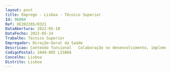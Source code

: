```yaml
--- 
layout: post
title: Emprego - Lisboa - Técnico Superior
Id: 96804
Ref: OE202205/0321
DataAbertura: 2022-05-10
DataFecho: 2022-05-24
Trabalho: Técnico Superior
Empregador: Direção-Geral da Saúde
Descricao: Conteúdo funcional   Colaboração no desenvolvimento, implementação e monotorização de projetos de melhoria contínua da qualidade para a prestação de serviços de saúde  Acompanhamento de grupos de trabalhos internacionais no âmbito do desenvolvimento de políticas de saúde  Elaboração de documentos, publicações e relatórios  Colaboração na definição de modelos organizacionais para a prestação de cuidados de saúde  Preparação e acompanhamento de instrumentos de melhoria da qualidade dos cuidados  Perfil de Competências  Experiência profissional relevante na área de planeamento e avaliação  gestão de projetos  Preparação, condução e sistematização de reuniões de trabalho multidisciplinares  Conhecimentos em revisão e edição documental  Fluência da língua inglesa falada e escrita  Domínio de ferramentas na ótica do utilizador  Word, Excel, PowerPoint, Outlook, internet, ferramentas de análise de dados (SPSS, SAS ou R). Aptidão e capacidade para trabalhar em equipa  Facilidade no relacionamento interpessoal  Elevada capacidade de comunicação verbal e escrita  Capacidade de adaptação a novos desafios profissionais, responsabilidade e compromisso com o serviço.
CodigoPostal: 1049-005 LISBOA
Concelho: Lisboa
Distrito: Lisboa
--- 
```

